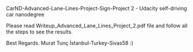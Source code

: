 CarND-Advanced-Lane-Lines-Project-Sign-Project 2 - Udacity self-driving car nanodegree

Please read Writeup_Advanced_Lane_Lines_Project_2.pdf file and follow all the steps to see the results.

Best Regards.
Murat Tunç
İstanbul-Turkey-Sivas58 :)
